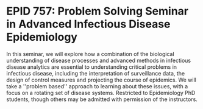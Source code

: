 # EPID 757: Problem Solving Seminar in Advanced Infectious Disease Epidemiology

In this seminar, we will explore how a combination of the biological understanding of disease processes and advanced methods in infectious disease analytics are essential to understanding critical problems in infectious disease, including the interpretation of surveillance data, the design of control measures and projecting the course of epidemics. We will take a ''problem based'' approach to learning about these issues, with a focus on a rotating set of disease systems. Restricted to Epidemiology PhD students, though others may be admitted with permission of the instructors.